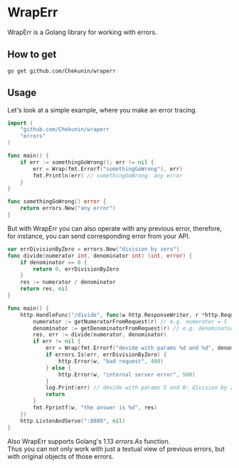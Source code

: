 # WrapErr
WrapErr is a Golang library for working with errors.  

## How to get
```
go get github.com/Chekunin/wraperr
```

## Usage
Let's look at a simple example, where you make an error tracing.
```go
import (
    "github.com/Chekunin/wraperr
    "errors"
)

func main() {
	if err := somethingGoWrong(); err != nil {
		err = Wrap(fmt.Errorf("somethingGoWrong"), err)
		fmt.Println(err) // somethingGoWrong: any error
	}
}

func somethingGoWrong() error {
	return errors.New("any error")
}
```

But with WrapErr you can also operate with any previous error, therefore, for instance, you can send corresponding error from your API.
```go
var errDivisionByZero = errors.New("division by zero")
func divide(numerator int, denominator int) (int, error) {
	if denominator == 0 {
		return 0, errDivisionByZero
	}
	res := numerator / denominator
	return res, nil
}

func main() {
    http.HandleFunc("/divide", func(w http.ResponseWriter, r *http.Request) {
        numerator := getNumeratorFromRequest(r) // e.g. numerator = 5
        denominator := getDenominatorFromRequest(r) // e.g. denominator = 0
        res, err := divide(numerator, denominator)
        if err != nil {
            err = Wrap(fmt.Errorf("devide with params %d and %d", denominator, denominator), err)
            if errors.Is(err, errDivisionByZero) {
                http.Error(w, "bad request", 400)
            } else {
                http.Error(w, "internal server error", 500)
            }
            log.Print(err) // devide with params 5 and 0: division by zero
            return
        }
        fmt.Fprintf(w, "the answer is %d", res)
    })
    http.ListenAndServe(":8080", nil)
}
``` 
Also WrapErr supports Golang's 1.13 _errors.As_ function.  
Thus you can not only work with just a textual view of previous errors, but with original objects of those errors.